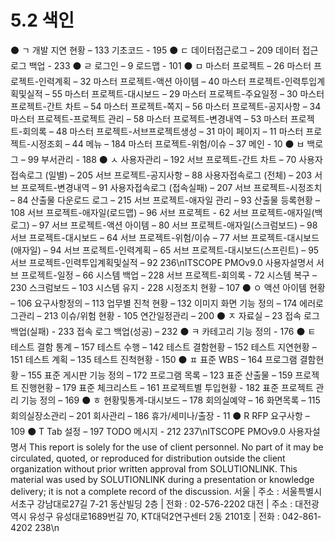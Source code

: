 # 5.2 색인

⚫ ㄱ
개발 지연 현황 – 133 기초코드 - 195
⚫ ㄷ
데이터접근로그 – 209 데이터 접근 로그 백업 - 233
⚫ ㄹ
로그인 – 9 로드맵 - 101
⚫ ㅁ
마스터 프로젝트 – 26 마스터 프로젝트-인력계획 – 32
마스터 프로젝트-액션 아이템 – 40 마스터 프로젝트-인력투입계획및실적 – 55
마스터 프로젝트-대시보드 – 29 마스터 프로젝트-주요일정 – 30
마스터 프로젝트-간트 차트 – 54 마스터 프로젝트-쪽지 – 56
마스터 프로젝트-공지사항 – 34 마스터 프로젝트-프로젝트 관리 – 58
마스터 프로젝트-변경내역 – 53 마스터 프로젝트-회의록 – 48
마스터 프로젝트-서브프로젝트생성 – 31 마이 페이지 – 11
마스터 프로젝트-시정조회 – 44 메뉴 – 184
마스터 프로젝트-위험/이슈 – 37 메인 - 10
⚫ ㅂ
백로그 – 99 부서관리 - 188
⚫ ㅅ
사용자관리 – 192 서브 프로젝트-간트 차트 – 70
사용자접속로그 (일별) – 205 서브 프로젝트-공지사항 – 88
사용자접속로그 (전체) – 203 서브 프로젝트-변경내역 – 91
사용자접속로그 (접속실패) – 207 서브 프로젝트-시정조치 – 84
산출물 다운로드 로그 – 215 서브 프로젝트-애자일 관리 – 93
산출물 등록현황 – 108 서브 프로젝트-애자일(로드맵) – 96
서브 프로젝트 - 62 서브 프로젝트-애자일(백로그) – 97
서브 프로젝트-액션 아이템 – 80 서브 프로젝트-애자일(스크럼보드) – 98
서브 프로젝트-대시보드 – 64 서브 프로젝트-위험/이슈 – 77
서브 프로젝트-대시보드(애자일) – 94 서브 프로젝트-인력계획 – 65
서브 프로젝트-대시보드(스프린트) – 95 서브 프로젝트-인력투입계획및실적 – 92
236\nITSCOPE PMOv9.0 사용자설명서
서브 프로젝트-일정 – 66 시스템 백업 – 228
서브 프로젝트-회의록 - 72 시스템 복구 – 230
스크럼보드 – 103 시스템 유지 - 228
시정조치 현황 – 107
⚫ ㅇ
액션 아이템 현황 – 106 요구사항정의 – 113
업무별 진척 현황 – 132 이미지 화면 기능 정의 – 174
에러로그관리 – 213 이슈/위험 현황 - 105
연간일정관리 – 200
⚫ ㅈ
자료실 – 23 접속 로그 백업(실패) - 233
접속 로그 백업(성공) – 232
⚫ ㅋ
카테고리 기능 정의 - 176
⚫ ㅌ
테스트 결함 통계 – 157 테스트 수행 – 142
테스트 결함현황 – 152 테스트 지연현황 – 151
테스트 계획 – 135 테스트 진척현황 - 150
⚫ ㅍ
표준 WBS – 164 프로그램 결함현황 – 155
표준 게시판 기능 정의 – 172 프로그램 목록 – 123
표준 산출물 – 159 프로젝트 진행현황 – 179
표준 체크리스트 – 161 프로젝트별 투입현황 - 182
표준 프로젝트 관리 기능 정의 – 169
⚫ ㅎ
현황및통계-대시보드 – 178 회의실예약 – 16
화면목록 – 115 회의실장소관리 – 201
회사관리 – 186 휴가/세미나/출장 - 11
⚫ R
RFP 요구사항 – 109
⚫ T
Tab 설정 – 197 TODO 메시지 - 212
237\nITSCOPE PMOv9.0 사용자설명서
This report is solely for the use of client personnel. No part of it may be circulated, quoted, or reproduced for distribution outside the
client organization without prior written approval from SOLUTIONLINK. This material was used by SOLUTIONLINK during a
presentation or knowledge delivery; it is not a complete record of the discussion.
서울 | 주소 : 서울특별시 서초구 강남대로27길 7-21 동산빌딩 2층 | 전화 : 02-576-2202
대전 | 주소 : 대전광역시 유성구 유성대로1689번길 70, KT대덕2연구센터 2동 2101호 | 전화 : 042-861-4202
238\n
